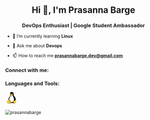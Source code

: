 <h1 align="center">Hi 👋, I'm Prasanna Barge</h1>
<h3 align="center">DevOps Enthusiast | Google Student Ambassador</h3>

- 🌱 I’m currently learning **Linux**

- 💬 Ask me about **Devops**

- 📫 How to reach me **prasannabarge.dev@gmail.com**

<h3 align="left">Connect with me:</h3>
<p align="left">
</p>

<h3 align="left">Languages and Tools:</h3>
<p align="left"> <a href="https://www.linux.org/" target="_blank" rel="noreferrer"> <img src="https://raw.githubusercontent.com/devicons/devicon/master/icons/linux/linux-original.svg" alt="linux" width="40" height="40"/> </a> </p>

<p><img align="center" src="https://github-readme-stats.vercel.app/api/top-langs?username=prasannabarge&show_icons=true&locale=en&layout=compact" alt="prasannabarge" /></p>
